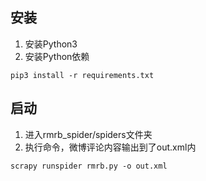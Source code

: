 ## 安装
1. 安装Python3
2. 安装Python依赖
```
pip3 install -r requirements.txt 
```

## 启动
1. 进入rmrb_spider/spiders文件夹
2. 执行命令，微博评论内容输出到了out.xml内
```
scrapy runspider rmrb.py -o out.xml
```
